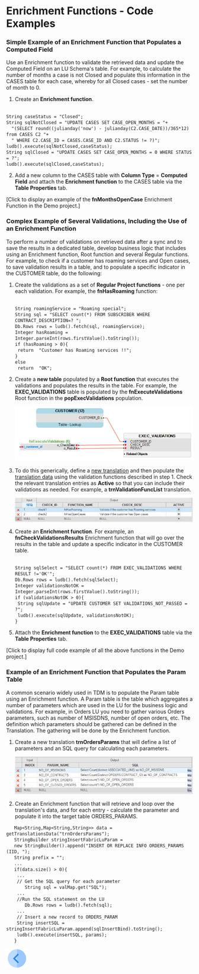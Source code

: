 # Enrichment Functions - Code Examples
### Simple Example of an Enrichment Function that Populates a Computed Field

Use an Enrichment function to validate the retrieved data and update the Computed Field on an LU Schema's table. For example, to calculate the number of months a case is not Closed and populate this information in the CASES table for each case, whereby for all Closed cases - set the number of month to 0.

1. Create an **Enrichment function**.
 <pre><code>
String caseStatus = "Closed";
String sqlNotClosed = "UPDATE CASES SET CASE_OPEN_MONTHS = "+
  "(SELECT round((julianday('now') - julianday(C2.CASE_DATE))/365*12) from CASES C2 "+
  " WHERE C2.CASE_ID = CASES.CASE_ID AND C2.STATUS != ?)";
ludb().execute(sqlNotClosed,caseStatus);
String sqlClosed = "UPDATE CASES SET CASE_OPEN_MONTHS = 0 WHERE STATUS = ?";
ludb().execute(sqlClosed,caseStatus);
</code></pre>
   
2. Add a new column to the CASES table with **Column Type** = **Computed Field** and attach the **Enrichment function** to the CASES table via the **Table Properties** tab. 

[Click to display an example of the **fnMonthsOpenCase** Enrichment Function in the Demo project.]

### Complex Example of Several Validations, Including the Use of an Enrichment Function 

To perform a number of validations on retrieved data after a sync and to save the results in a dedicated table, develop business logic that includes using an Enrichment function, Root function and several Regular functions. For example, to check if a customer has roaming services and Open cases, to save validation results in a table, and to populate a specific indicator in the CUSTOMER table, do the following:

1. Create the validations as a set of **Regular Project functions** - one per each validation. For example, the **fnHasRoaming** function:

   <pre><code>
   String roamingService = "Roaming special";
   String sql = "SELECT count(*) FROM SUBSCRIBER WHERE CONTRACT_DESCRIPTION=? ";
   Db.Rows rows = ludb().fetch(sql, roamingService);
   Integer hasRoaming = Integer.parseInt(rows.firstValue().toString());
   if (hasRoaming > 0){
   	return  "Customer has Roaming services !!";
   }
   else
   	return  "OK";
   </code></pre>

2. Create a **new table** populated by a **Root function** that executes the validations and populates the results in the table. For example, the **EXEC_VALIDATIONS** table is populated by the **fnExecuteValidations** Root function in the **popExecValidations** population.

   ![10_03_create_enrichment_1](/articles/10_enrichment_function/images/10_04_enrichment_code_examples_1.PNG)

3. To do this generically, define a [new translation](/articles/09_translations/02_creating_a_new_translation_in_fabric.md) and then populate the [translation data](/articles/09_translations/03_data_population_in_a_translation.md) using the validation functions described in step 1. Check the relevant translation entries as **Active** so that you can include their validations as needed. For example, a **trnValidationFuncList** translation.

   ![10_03_create_enrichment_2](/articles/10_enrichment_function/images/10_04_enrichment_code_examples_2.PNG)

4. Create an **Enrichment function**. For example, an **fnCheckValidationsResults** Enrichment function that will go over the results in the table and update a specific indicator in the CUSTOMER table.

   <pre><code>
   String sqlSelect = "SELECT count(*) FROM EXEC_VALIDATIONS WHERE RESULT !='OK'";
   Db.Rows rows = ludb().fetch(sqlSelect);
   Integer validationsNotOK = Integer.parseInt(rows.firstValue().toString());
   if (validationsNotOK > 0){
   	String sqlUpdate = "UPDATE CUSTOMER SET VALIDATIONS_NOT_PASSED = ?";
   	ludb().execute(sqlUpdate, validationsNotOK);
   }
   </code></pre>

5. Attach the **Enrichment function** to the **EXEC_VALIDATIONS** table via the **Table Properties** tab. 

[Click to display full code example of all the above functions in the Demo project.]



### Example of an Enrichment Function that Populates the Param Table

A common scenario  widely used in TDM is to populate the Param table using an Enrichment function. A Param table is the table which aggregates a number of parameters which are used in the LU for the business logic and validations. For example, in Orders LU you need to gather various Orders parameters, such as number of MSISDNS, number of open orders, etc. The definition which parameters should be gathered can be defined in the Translation. The gathering will be done by the Enrichment function.

1. Create a new translation **trnOrdersParams** that will define a list of parameters and an SQL query for calculating each parameters.

   ![10_03_create_enrichment_3](/articles/10_enrichment_function/images/10_04_enrichment_code_examples_3.PNG)

2. Create an Enrichment function that will retrieve and loop over the translation's data, and for each entry - calculate the parameter and populate it into the target table ORDERS_PARAMS.

~~~
   Map<String,Map<String,String>> data = getTranslationsData("trnOrdersParams");
   StringBuilder stringInsertFabricLuParam = 
   new StringBuilder().append("INSERT OR REPLACE INFO ORDERS_PARAMS (IID, ");
   String prefix = "";
   ...
   if(data.size() > 0){
   	...
    // Get the SQL query for each parameter
	   String sql = valMap.get("SQL");
    ...
   	//Run the SQL statement on the LU
	   Db.Rows rows = ludb().fetch(sql);
   	...
   	// Insert a new record to ORDERS_PARAM
    String insertSQL = stringInsertFabricLuParam.append(sqlInsertBind).toString();
    ludb().execute(insertSQL, params);
   }

~~~

[![Previous](/articles/images/Previous.png)](h/articles/10_enrichment_function/03_create_edit_enrichment_function.md)
